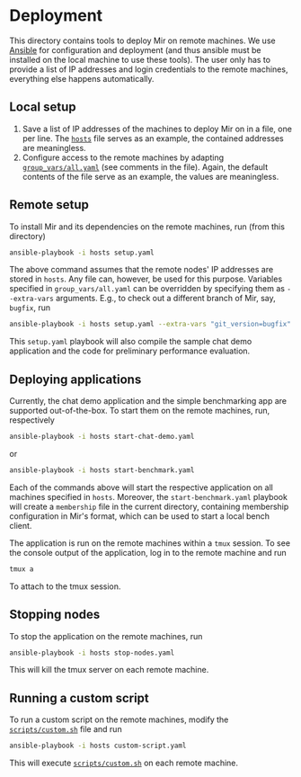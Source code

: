 # Deployment

This directory contains tools to deploy Mir on remote machines.
We use [Ansible](https://www.ansible.com/) for configuration and deployment
(and thus ansible must be installed on the local machine to use these tools).
The user only has to provide a list of IP addresses and login credentials to the remote machines,
everything else happens automatically.

## Local setup

1. Save a list of IP addresses of the machines to deploy Mir on in a file, one per line.
   The [`hosts`](hosts) file serves as an example, the contained addresses are meaningless.
2. Configure access to the remote machines by adapting [`group_vars/all.yaml`](group_vars/all.yaml) (see comments in the file).
   Again, the default contents of the file serve as an example, the values are meaningless.

## Remote setup

To install Mir and its dependencies on the remote machines, run (from this directory)
```bash
ansible-playbook -i hosts setup.yaml
```
The above command assumes that the remote nodes' IP addresses are stored in `hosts`.
Any file can, however, be used for this purpose.
Variables specified in `group_vars/all.yaml` can be overridden by specifying them as `--extra-vars` arguments.
E.g., to check out a different branch of Mir, say, `bugfix`, run
```bash
ansible-playbook -i hosts setup.yaml --extra-vars "git_version=bugfix"
```
This `setup.yaml` playbook will also compile the sample chat demo application
and the code for preliminary performance evaluation.

## Deploying applications

Currently, the chat demo application and the simple benchmarking app are supported out-of-the-box.
To start them on the remote machines, run, respectively
```bash
ansible-playbook -i hosts start-chat-demo.yaml
```
or
```bash
ansible-playbook -i hosts start-benchmark.yaml
```

Each of the commands above will start the respective application on all machines specified in `hosts`.
Moreover, the `start-benchmark.yaml` playbook will create a `membership` file in the current directory,
containing membership configuration in Mir's format, which can be used to start a local bench client.

The application is run on the remote machines within a `tmux` session.
To see the console output of the application, log in to the remote machine and run
```bash
tmux a
```
To attach to the tmux session.

## Stopping nodes

To stop the application on the remote machines, run
```bash
ansible-playbook -i hosts stop-nodes.yaml
```
This will kill the tmux server on each remote machine.

## Running a custom script

To run a custom script on the remote machines, modify the [`scripts/custom.sh`](scripts/custom.sh) file and run
```bash
ansible-playbook -i hosts custom-script.yaml
```
This will execute [`scripts/custom.sh`](scripts/custom.sh) on each remote machine.

